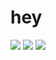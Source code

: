 <h1 align="left"><strong>hey</strong></h1>
<p align="left">
  <a href="mailto:vaishalisinghp004@gmail.com"><img src="https://img.shields.io/badge/Email-D14836?style=for-the-badge&logo=gmail&logoColor=white"/></a>
  <a href="https://www.linkedin.com/in/vsngh"><img src="https://img.shields.io/badge/LinkedIn-blue?style=for-the-badge&logo=linkedin&logoColor=white"/></a>
  <a href="https://github.com/vsngh"><img src="https://img.shields.io/badge/GitHub-181717?style=for-the-badge&logo=github&logoColor=white"/></a>
</p>
